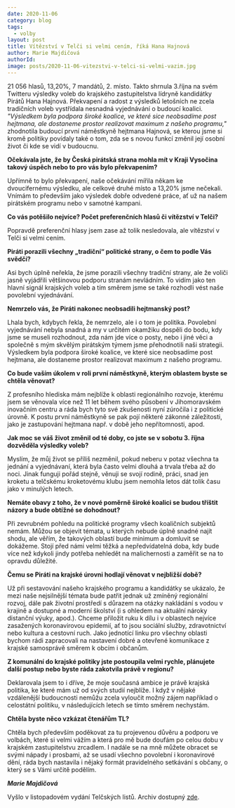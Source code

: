 ```yaml
---
date: 2020-11-06
category: blog
tags:
  - volby
layout: post
title: Vítězství v Telči si velmi cením, říká Hana Hajnová
author: Marie Majdičová
authorId:  
image: posts/2020-11-06-vitezstvi-v-telci-si-velmi-vazim.jpg
---
```


21 056 hlasů, 13,20%, 7 mandátů, 2. místo. Takto shrnula 3.října na svém Twitteru výsledky voleb do krajského zastupitelstva lídryně kandidátky Pirátů Hana Hajnová. Překvapení a radost z výsledků letošních ne zcela tradičních voleb vystřídala nesnadná vyjednávání o budoucí koalici. *"Výsledkem byla podpora široké koalice, ve které sice neobsadíme post hejtmana, ale dostaneme prostor realizovat maximum z našeho programu,"* zhodnotila budoucí první náměstkyně hejtmana Hajnová, se kterou jsme si kromě politiky povídaly také o tom, zda se s novou funkcí změnil její osobní život či kde se vidí v budoucnu. 

**Očekávala jste, že by Česká pirátská strana mohla mít v Kraji Vysočina takový úspěch nebo to pro vás bylo překvapením?**

Upřímně to bylo překvapení, naše očekávání mířila někam ke dvoucifernému výsledku, ale celkové druhé místo a 13,20% jsme nečekali. Vnímám to především jako výsledek dobře odvedené práce, ať už na našem pirátském programu nebo v samotné kampani. 

**Co vás potěšilo nejvíce? Počet preferenčních hlasů či vítězství v Telči?** 

Popravdě preferenční hlasy jsem zase až tolik nesledovala, ale vítězství v Telči si velmi cením. 

**Piráti porazili všechny „tradiční“ politické strany, o čem to podle Vás svědčí?**

Asi bych úplně neřekla, že jsme porazili všechny tradiční strany, ale že voliči jasně vyjádřili většinovou podporu stranám nevládním. To vidím jako ten hlavní signál krajských voleb a tím směrem jsme se také rozhodli vést naše povolební vyjednávání. 

**Nemrzelo vás, že Piráti nakonec neobsadili hejtmanský post?**

Lhala bych, kdybych řekla, že nemrzelo, ale i o tom je politika. Povolební vyjednávání nebyla snadná a my v určitém okamžiku dospěli do bodu, kdy jsme se museli rozhodnout, zda nám jde více o posty, nebo i jiné věci a společně s mým skvělým pirátským týmem jsme přehodnotili naši strategii. Výsledkem byla podpora široké koalice, ve které sice neobsadíme post hejtmana, ale dostaneme prostor realizovat maximum z našeho programu. 

**Co bude vaším úkolem v roli první náměstkyně, kterým oblastem byste se chtěla věnovat?**

Z profesního hlediska mám nejblíže k oblasti regionálního rozvoje, kterému jsem se věnovala více než 11 let během svého působení v Jihomoravském inovačním centru a ráda bych tyto své zkušenosti nyní zúročila i z politické úrovně. K postu první náměstkyně se pak pojí některé zákonné záležitosti, jako je zastupování hejtmana např. v době jeho nepřítomnosti, apod. 

**Jak moc se váš život změnil od té doby, co jste se v sobotu 3. října dozvěděla výsledky voleb?**

Myslím, že můj život se příliš nezměnil, pokud neberu v potaz všechna ta jednání a vyjednávaní, která byla často velmi dlouhá a trvala třeba až do noci. Jinak funguji pořád stejně, věnuji se svojí rodině, práci, snad jen kroketu a telčskému kroketovému klubu jsem nemohla letos dát tolik času jako v minulých letech. 

**Nemáte obavy z toho, že v nové poměrně široké koalici se budou tříštit názory a bude obtížné se dohodnout?**

Při zevrubném pohledu na politické programy všech koaličních subjektů nemám. Můžou se objevit témata, u kterých nebude úplně snadné najít shodu, ale věřím, že takových oblastí bude minimum a domluvit se dokážeme. Stojí před námi velmi těžká a nepředvídatelná doba, kdy bude více než kdykoli jindy potřeba nehledět na malichernosti a zaměřit se na to opravdu důležité. 

**Čemu se Piráti na krajské úrovni hodlají věnovat v nejbližší době?** 

Už při sestavování našeho krajského programu a kandidátky se ukázalo, že mezi naše nejsilnější témata bude patřit jednak už zmíněný regionální rozvoj, dále pak životní prostředí s důrazem na otázky nakládání s vodou v krajině a dostupné a moderní školství (i s ohledem na aktuální nároky distanční výuky, apod.). Chceme přiložit ruku k dílu i v oblastech nejvíce zasažených koronavirovou epidemií, ať to jsou sociální služby, zdravotnictví nebo kultura a cestovní ruch. Jako jednotící linku pro všechny oblasti bychom rádi zapracovali na nastavení dobré a otevřené komunikace z krajské samosprávě směrem k obcím i občanům. 

**Z komunální do krajské politiky jste postoupila velmi rychle, plánujete další postup nebo byste ráda zakotvila právě v regionu?**

Deklarovala jsem to i dříve, že moje současná ambice je právě krajská politika, ke které mám už od svých studií nejblíže. I když v nějaké vzdálenější budoucnosti nemůžu zcela vyloučit možný zájem například o celostátní politiku, v následujících letech se tímto směrem nechystám. 

**Chtěla byste něco vzkázat čtenářům TL?**

Chtěla bych především poděkovat za tu projevenou důvěru a podporu ve volbách, které si velmi vážím a která pro mě bude doufám po celou dobu v krajském zastupitelstvu zrcadlem. I nadále se na mně můžete obracet se svými nápady i prosbami, až se usadí všechno povolební i koronavirové dění, ráda bych nastavila i nějaký formát pravidelného setkávání s občany, o který se s Vámi určitě podělím. 

***Marie Majdičová***

Vyšlo v listopadovém vydání Telčských listů. Archiv dostupný [zde](https://www.telc.eu/obcan/telcske_listy). 



